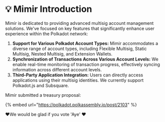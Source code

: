 # 💡 Mimir Introduction

Mimir is dedicated to providing advanced multisig account management solutions. We've focused on key features that significantly enhance user experience within the Polkadot network:

1. **Support for Various Polkadot Account Types:** Mimir accommodates a diverse range of account types, including Flexible Multisig, Static Multisig, Nested Multisig, and Extension Wallets.
2. **Synchronization of Transactions Across Various Account Levels:** We enable real-time monitoring of transaction progress, effectively syncing information across different account levels.
3. **Third-Party Application Integration:** Users can directly access applications using their multisig identities. We currently support Polkadot.js and Subsquare.



Mimir submitted a treasury proposal:

{% embed url="https://polkadot.polkassembly.io/post/2103" %}

❤We would be glad if you vote 'Aye' ❤
